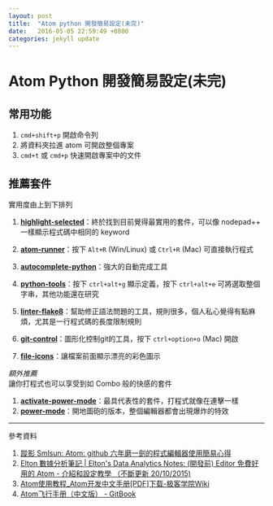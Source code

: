 ```yaml
---
layout: post
title:  "Atom python 開發簡易設定(未完)"
date:   2016-05-05 22:59:49 +0800
categories: jekyll update
---
```


# Atom Python 開發簡易設定(未完)

## 常用功能

1. `cmd+shift+p` 開啟命令列
2. 將資料夾拉進 atom 可開啟整個專案
3. `cmd+t` 或 `cmd+p` 快速開啟專案中的文件

## 推薦套件

實用度由上到下排列

1. **[highlight-selected](https://atom.io/packages/highlight-selected)**：終於找到目前覺得最實用的套件，可以像 nodepad++ 一樣顯示程式碼中相同的 keyword

2. **[atom-runner](https://atom.io/packages/atom-runner)**：按下 `Alt+R` (Win/Linux) 或 `Ctrl+R` (Mac) 可直接執行程式
3. **[autocomplete-python](https://atom.io/packages/autocomplete-python)**：強大的自動完成工具
4. **[python-tools](https://atom.io/packages/python-tools)**：按下 `ctrl+alt+g` 顯示定義，按下 `ctrl+alt+e` 可將選取整個字串，其他功能還在研究
5. **[linter-flake8](https://atom.io/packages/linter-flake8)**：幫助修正語法問題的工具，規則很多，個人私心覺得有點麻煩，尤其是一行程式碼的長度限制規則
6. **[git-control](https://atom.io/packages/git-control)**：圖形化控制git的工具，按下 `ctrl+option+o` (Mac) 開啟
7. **[file-icons](https://atom.io/packages/file-icons)**：讓檔案前面顯示漂亮的彩色圖示
  
  
  
  
*額外推薦*  
讓你打程式也可以享受到如 Combo 般的快感的套件  
1. **[activate-power-mode](https://atom.io/packages/activate-power-mode)**：最具代表性的套件，打程式就像在連擊一樣  
2. **[power-mode](https://atom.io/packages/power-mode)**：開地圖砲的版本，整個編輯器都會出現爆炸的特效
















***
參考資料

1. [蹤影 Smlsun: Atom: github 六年磨一劍的程式編輯器使用簡易心得](http://blog.smlsun.com/2014/04/atom-github.html)
2. [Elton 數據分析筆記 | Elton's Data Analytics Notes: (開發前) Editor 免費好用的 Atom - 介紹和設定教學 （不斷更新 20/10/2015)](http://eltonnoteshk.blogspot.tw/2015/10/ide-atom-20102015.html)
3. [Atom使用教程_Atom开发中文手册[PDF]下载-极客学院Wiki](http://wiki.jikexueyuan.com/project/atom/)
4. [Atom飞行手册（中文版） - GitBook](https://www.gitbook.com/book/wizardforcel/atom-flight-manual-zh-cn/details)


